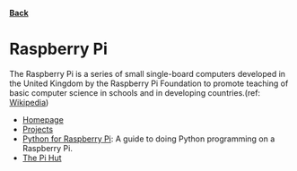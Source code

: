 **[Back](/README.md/)**

# Raspberry Pi

The Raspberry Pi is a series of small single-board computers developed in the United Kingdom by the Raspberry Pi Foundation to promote teaching of basic computer science in schools and in developing countries.(ref: [Wikipedia](https://en.wikipedia.org/wiki/Raspberry_Pi))

- [Homepage](https://www.raspberrypi.org)
- [Projects](https://projects.raspberrypi.org/en/projects)
- [Python for Raspberry Pi](https://pythonprogramming.net/introduction-raspberry-pi-tutorials/): A guide to doing Python programming on a Raspberry Pi. 
- [The Pi Hut](https://thepihut.com/blogs/raspberry-pi-tutorials/the-raspberry-pi-tutorial-beginners-guide)
